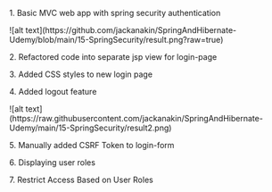 <p>1. Basic MVC web app with spring security authentication</p>
![alt text](https://github.com/jackanakin/SpringAndHibernate-Udemy/blob/main/15-SpringSecurity/result.png?raw=true)
<p>2. Refactored code into separate jsp view for login-page</p>
<p>3. Added CSS styles to new login page</p>
<p>4. Added logout feature</p>
![alt text](https://raw.githubusercontent.com/jackanakin/SpringAndHibernate-Udemy/main/15-SpringSecurity/result2.png)
<p>5. Manually added CSRF Token to login-form<p>
<p>6. Displaying user roles<p>
<p>7. Restrict Access Based on User Roles</p>